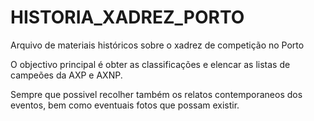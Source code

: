 # HISTORIA_XADREZ_PORTO
Arquivo de materiais históricos sobre o xadrez de competição no Porto

O objectivo principal é obter as classificações e elencar as listas de campeões da AXP e AXNP.

Sempre que possivel recolher também os relatos contemporaneos dos eventos, bem como eventuais fotos que possam existir.
